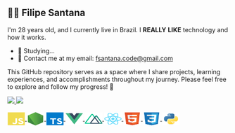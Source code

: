 ## 👨‍💻 **Filipe Santana** 


I'm 28 years old, and I currently live in Brazil. I **REALLY** **LIKE** technology and how it works.

- 🌱 Studying...
- 💬 Contact me at my email: fsantana.code@gmail.com

This GitHub repository serves as a space where I share projects, learning experiences, and accomplishments throughout my journey. Please feel free to explore and follow my progress! 🚀

<div>
  <a href="https://github.com/filipesantanadev">
  <img height="180em" src="https://github-readme-stats.vercel.app/api?username=filipesantanadev&show_icons=true&theme=dracula&include_all_commits=true&count_private=true"/>
  <img height="180em" src="https://github-readme-stats.vercel.app/api/top-langs/?username=filipesantanadev&layout=compact&langs_count=16&theme=dracula"/>
</div>

<div style="display: inline_block"><br>
  <img align="center" alt="Filipe-Js" height="30" width="40" src="https://raw.githubusercontent.com/devicons/devicon/master/icons/javascript/javascript-plain.svg">
  <img align="center" alt="Filipe-Nodejs" height="30" width="40" src="https://raw.githubusercontent.com/devicons/devicon/master/icons/nodejs/nodejs-original.svg">
  <img align="center" alt="Filipe-Ts" height="30" width="40" src="https://raw.githubusercontent.com/devicons/devicon/master/icons/typescript/typescript-plain.svg">
  <img align="center" alt="Filipe-VueJs" height="30" width="40" src="https://github.com/devicons/devicon/blob/master/icons/vuejs/vuejs-original.svg">
  <img align="center" alt="Filipe-NuxtJs" height="30" width="40" src="https://github.com/devicons/devicon/blob/master/icons/nuxtjs/nuxtjs-original.svg">
  <img align="center" alt="Filipe-React" height="30" width="40" src="https://raw.githubusercontent.com/devicons/devicon/master/icons/react/react-original.svg">
  <img align="center" alt="Filipe-HTML" height="30" width="40" src="https://raw.githubusercontent.com/devicons/devicon/master/icons/html5/html5-original.svg">
  <img align="center" alt="Filipe-CSS" height="30" width="40" src="https://raw.githubusercontent.com/devicons/devicon/master/icons/css3/css3-original.svg">
  <img align="center" alt="Filipe-Python" height="30" width="40" src="https://raw.githubusercontent.com/devicons/devicon/master/icons/python/python-original.svg">
</div>


##

<!--<div>
  <img align="right" alt="Filipe-Kagurabachi" height="200" width="250" src="https://i.redd.it/trzcai0gye8e1.gif">
</div>!-->
